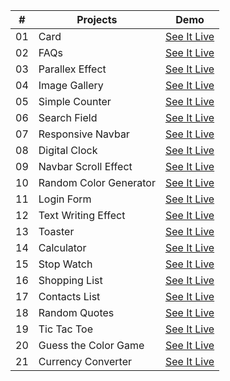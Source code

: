 |  #  | Projects            | Demo |
|----|---------------------|-----------|
| 01 | Card                | [See It Live](https://thejawadali.github.io/vanilla-js-projects/01-card/)
| 02 | FAQs                | [See It Live](https://thejawadali.github.io/vanilla-js-projects/02-faq/)
| 03 | Parallex Effect     | [See It Live](https://thejawadali.github.io/vanilla-js-projects/03-parallex/)
| 04 | Image Gallery       | [See It Live](https://thejawadali.github.io/vanilla-js-projects/04-image-gallery/)
| 05 | Simple Counter       | [See It Live](https://thejawadali.github.io/vanilla-js-projects/05-counter/)
| 06 | Search Field       | [See It Live](https://thejawadali.github.io/vanilla-js-projects/06-search-field/)
| 07 | Responsive Navbar       | [See It Live](https://thejawadali.github.io/vanilla-js-projects/07-responsive-navbar/)
| 08 | Digital Clock       | [See It Live](https://thejawadali.github.io/vanilla-js-projects/08-digital-clock/)
| 09 | Navbar Scroll Effect       | [See It Live](https://thejawadali.github.io/vanilla-js-projects/09-navbar-scroll-effect/)
| 10 | Random Color Generator       | [See It Live](https://thejawadali.github.io/vanilla-js-projects/10-random-color/)
| 11 | Login Form       | [See It Live](https://thejawadali.github.io/vanilla-js-projects/11-login-form/)
| 12 | Text Writing Effect       | [See It Live](https://thejawadali.github.io/vanilla-js-projects/12-text-writing-effect/)
| 13 | Toaster       | [See It Live](https://thejawadali.github.io/vanilla-js-projects/13-toaster/)
| 14 | Calculator       | [See It Live](https://thejawadali.github.io/vanilla-js-projects/14-calculator/)
| 15 | Stop Watch       | [See It Live](https://thejawadali.github.io/vanilla-js-projects/15-stop-watch/)
| 16 | Shopping List       | [See It Live](https://thejawadali.github.io/vanilla-js-projects/16-shopping-list/)
| 17 | Contacts List       | [See It Live](https://thejawadali.github.io/vanilla-js-projects/17-contact-list/)
| 18 | Random Quotes       | [See It Live](https://thejawadali.github.io/vanilla-js-projects/18-quotes/)
| 19 | Tic Tac Toe       | [See It Live](https://thejawadali.github.io/vanilla-js-projects/19-tictactoe/)
| 20 | Guess the Color Game       | [See It Live](https://thejawadali.github.io/vanilla-js-projects/20-guess-the-color/)
| 21 | Currency Converter       | [See It Live](https://thejawadali.github.io/vanilla-js-projects/21-currency-converter/)